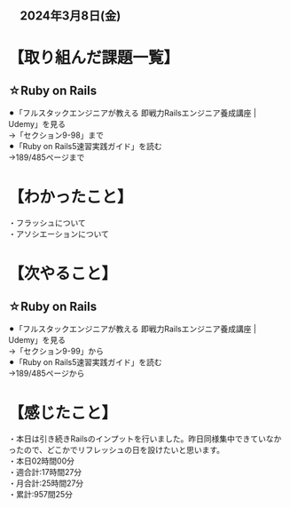 ## 　2024年3月8日(金)
# 【取り組んだ課題一覧】
## ☆Ruby on Rails
⚫︎「フルスタックエンジニアが教える 即戦力Railsエンジニア養成講座 | Udemy」を見る<br>
→「セクション9-98」まで<br>
⚫︎「Ruby on Rails5速習実践ガイド」を読む<br>
→189/485ページまで<br>
# 【わかったこと】
・フラッシュについて<br>
・アソシエーションについて<br>
# 【次やること】
## ☆Ruby on Rails
⚫︎「フルスタックエンジニアが教える 即戦力Railsエンジニア養成講座 | Udemy」を見る<br>
→「セクション9-99」から<br>
⚫︎「Ruby on Rails5速習実践ガイド」を読む<br>
→189/485ページから<br>
# 【感じたこと】
・本日は引き続きRailsのインプットを行いました。昨日同様集中できていなかったので、どこかでリフレッシュの日を設けたいと思います。<br>
・本日02時間00分<br>
・週合計:17時間27分<br>
・月合計:25時間27分<br>
・累計:957間25分<br>
